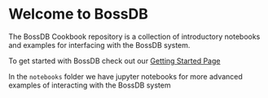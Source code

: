 # Welcome to BossDB

The BossDB Cookbook repository is a collection of introductory notebooks and examples for interfacing with the BossDB system. 

To get started with BossDB check out our [Getting Started Page](https://bossdb.org/get-started)

In the `notebooks` folder we have jupyter notebooks for more advanced examples of interacting with the BossDB system
